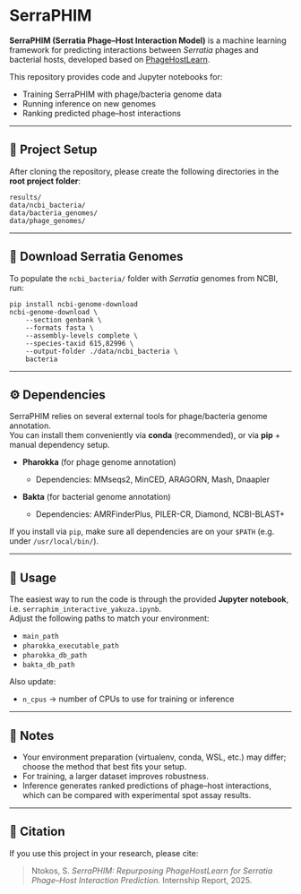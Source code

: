 # SerraPHIM

**SerraPHIM (Serratia Phage–Host Interaction Model)** is a machine learning framework for predicting interactions between *Serratia* phages and bacterial hosts, developed based on [PhageHostLearn](https://github.com/dimiboeckaerts/PhageHostLearn).  

This repository provides code and Jupyter notebooks for:
- Training SerraPHIM with phage/bacteria genome data  
- Running inference on new genomes  
- Ranking predicted phage–host interactions  

---

## 📂 Project Setup

After cloning the repository, please create the following directories in the **root project folder**:

```
results/  
data/ncbi_bacteria/  
data/bacteria_genomes/  
data/phage_genomes/  
```

---

## 🧬 Download Serratia Genomes

To populate the `ncbi_bacteria/` folder with *Serratia* genomes from NCBI, run:

```
pip install ncbi-genome-download  
ncbi-genome-download \  
    --section genbank \  
    --formats fasta \  
    --assembly-levels complete \  
    --species-taxid 615,82996 \  
    --output-folder ./data/ncbi_bacteria \  
    bacteria  
```

---

## ⚙️ Dependencies

SerraPHIM relies on several external tools for phage/bacteria genome annotation.  
You can install them conveniently via **conda** (recommended), or via **pip** + manual dependency setup.

- **Pharokka** (for phage genome annotation)  
  - Dependencies: MMseqs2, MinCED, ARAGORN, Mash, Dnaapler  

- **Bakta** (for bacterial genome annotation)  
  - Dependencies: AMRFinderPlus, PILER-CR, Diamond, NCBI-BLAST+  

If you install via `pip`, make sure all dependencies are on your `$PATH` (e.g. under `/usr/local/bin/`).  

---

## 📓 Usage

The easiest way to run the code is through the provided **Jupyter notebook**, i.e. `serraphim_interactive_yakuza.ipynb`.  
Adjust the following paths to match your environment:  

- `main_path`  
- `pharokka_executable_path`  
- `pharokka_db_path`  
- `bakta_db_path`  

Also update:  
- `n_cpus` → number of CPUs to use for training or inference   

---

## 🚀 Notes

- Your environment preparation (virtualenv, conda, WSL, etc.) may differ; choose the method that best fits your setup.  
- For training, a larger dataset improves robustness.  
- Inference generates ranked predictions of phage–host interactions, which can be compared with experimental spot assay results.  

---

## 📖 Citation

If you use this project in your research, please cite:  
> Ntokos, S. *SerraPHIM: Repurposing PhageHostLearn for Serratia Phage–Host Interaction Prediction.* Internship Report, 2025.  
